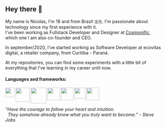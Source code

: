 ## Hey there 👋

My name is Nicolas, I'm 18 and from Brazil 🇧🇷. I'm passionate about technology since my first experience with it.<br/>
I've been working as Fullstack Developer and Designer at [Cosmonific](https://www.cosmonific.com), which one I am also co-founder and CEO.

In september/2020, I've started working as Software Developer at ecovitas digital, a retailer company, from Curitiba - Paraná.

At my repositories, you can find some experiments with a little bit of everything that I've learning in my career until now.

#### Languages and frameworks:

<img src="https://assets.fontsinuse.com/static/use-media-items/17/16215/full-1052x1052/56702c8b/js.png?resolution=0" width="30" align="left" /> 
<img src="https://upload.wikimedia.org/wikipedia/commons/thumb/a/a7/React-icon.svg/1280px-React-icon.svg.png" width="45" align="left" /> 
<img src="https://upload.wikimedia.org/wikipedia/commons/thumb/8/8e/Nextjs-logo.svg/800px-Nextjs-logo.svg.png" width="50" align="left" /> 
<img src="https://cdn.iconscout.com/icon/free/png-256/nodejs-226032.png" width="40" align="left" /> 
<img src="https://cdn.iconscout.com/icon/free/png-512/php-2038871-1720084.png" width="40" align="left" /> 
<img src="https://cdn3.iconfinder.com/data/icons/logos-and-brands-adobe/512/267_Python-512.png" width="35" align="left" /> 
<img src="https://cdn.iconscout.com/icon/free/png-512/django-12-1175186.png" width="40" />

###### “Have the courage to follow your heart and intuition.<br/>&nbsp;&nbsp;They somehow already know what you truly want to become.” - Steve Jobs
